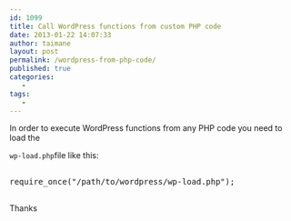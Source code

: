 ```yaml
---
id: 1099
title: Call WordPress functions from custom PHP code
date: 2013-01-22 14:07:33
author: taimane
layout: post
permalink: /wordpress-from-php-code/
published: true
categories:
   -
tags:
   -
---
```

In order to execute WordPress functions from any PHP code you need to load the
<code>wp-load.php</code>file like this:

<pre class="prettyprint">
require_once("/path/to/wordpress/wp-load.php");
</pre>

Thanks  

